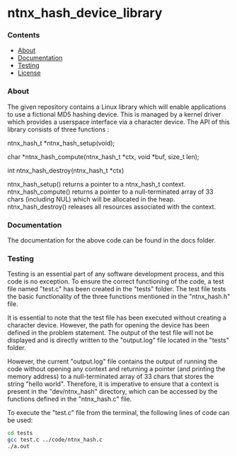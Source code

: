 # ntnx_hash_device_library

### **Contents**

<!-- TOC -->
* [About](#about)
* [Documentation](#documentation)
* [Testing](#testing)
* [License](#license)
<!-- TOC -->

### **About**

The given repository contains a Linux library which will enable applications to use a fictional 
MD5 hashing device. This is managed by a kernel driver which provides a userspace interface 
via a character device. 
The API of this library consists of three functions : 


ntnx_hash_t *ntnx_hash_setup(void);

char *ntnx_hash_compute(ntnx_hash_t *ctx, void *buf, size_t len);


int ntnx_hash_destroy(ntnx_hash_t *ctx)

ntnx_hash_setup() returns a pointer to a ntnx_hash_t context.
ntnx_hash_compute() returns a pointer to a null-terminated array of 33 chars (including NUL) 
which will be allocated in the heap.
ntnx_hash_destroy() releases all resources associated with the context.

### **Documentation**

The documentation for the above code can be found in the docs folder.

### **Testing**

Testing is an essential part of any software development process, and this code is no exception. To ensure the correct functioning of the code, a test file named "test.c" has been created in the "tests" folder. The test file tests the basic functionality of the three functions mentioned in the "ntnx_hash.h" file.

It is essential to note that the test file has been executed without creating a character device. However, the path for opening the device has been defined in the problem statement. The output of the test file will not be displayed and is directly written to the "output.log" file located in the "tests" folder.

However, the current "output.log" file contains the output of running the code without opening any context and returning a pointer (and printing the memory address) to a null-terminated array of 33 chars that stores the string "hello world". Therefore, it is imperative to ensure that a context is present in the "dev/ntnx_hash" directory, which can be accessed by the functions defined in the "ntnx_hash.c" file.

To execute the "test.c" file from the terminal, the following lines of code can be used:

```bash
cd tests
gcc test.c ../code/ntnx_hash.c
./a.out
```






